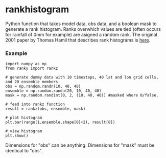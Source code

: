 # rankhistogram
Python function that takes model data, obs data, and a boolean mask to generate a rank histogram. Ranks overwhich values are tied (often occurs for rainfall of 0mm for example) are asigned a random rank. The original 2001 paper by Thomas Hamil that describes rank histograms is [here](http://journals.ametsoc.org/doi/pdf/10.1175/1520-0493%282001%29129%3C0550%3AIORHFV%3E2.0.CO%3B2).

### Example
```
import numpy as np
from ranky import rankz

# generate dummy data with 10 timesteps, 40 lat and lon grid cells, and 20 ensemble members. 
obs = np.random.randn(10, 40, 40)
ensemble = np.random.randn(20, 10, 40, 40)
mask = np.random.randint(0, 2, (10, 40, 40)) #masked where 0/false.

# feed into rankz function
result = rankz(obs, ensemble, mask)

# plot histogram
plt.bar(range(1,ensemble.shape[0]+2), result[0])

# view histogram
plt.show()
``` 
Dimensions for "obs" can be anything. Dimensions for "mask" must be identical to "obs".
